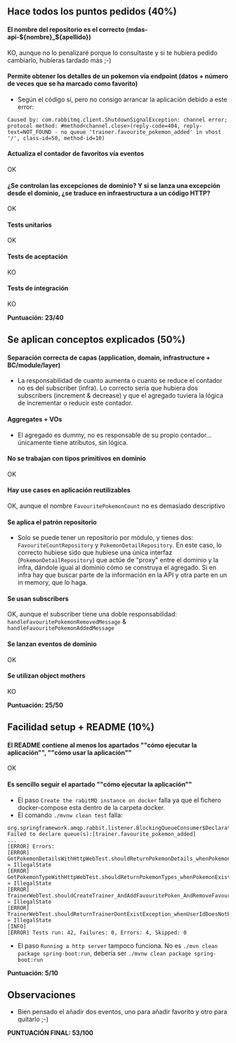 ## Hace todos los puntos pedidos (40%)

#### El nombre del repositorio es el correcto (mdas-api-${nombre}_${apellido})

KO, aunque no lo penalizaré porque lo consultaste y si te hubiera pedido cambiarlo, hubieras tardado más ;-)

#### Permite obtener los detalles de un pokemon vía endpoint (datos + número de veces que se ha marcado como favorito)

- Según el código sí, pero no consigo arrancar la aplicación debido a este error:

```
Caused by: com.rabbitmq.client.ShutdownSignalException: channel error; protocol method: #method<channel.close>(reply-code=404, reply-text=NOT_FOUND - no queue 'trainer.favourite_pokemon_added' in vhost '/', class-id=50, method-id=10)
```

#### Actualiza el contador de favoritos vía eventos

OK

#### ¿Se controlan las excepciones de dominio? Y si se lanza una excepción desde el dominio, ¿se traduce en infraestructura a un código HTTP?

OK

#### Tests unitarios

OK

#### Tests de aceptación

KO

#### Tests de integración

KO

**Puntuación: 23/40**

## Se aplican conceptos explicados (50%)

#### Separación correcta de capas (application, domain, infrastructure + BC/module/layer)

- La responsabilidad de cuanto aumenta o cuanto se reduce el contador no es del subscriber (infra). Lo correcto sería
  que hubiera dos subscribers (increment & decrease) y que el agregado tuviera la lógica de incrementar o reducir este
  contador.

#### Aggregates + VOs

- El agregado es dummy, no es responsable de su propio contador... únicamente tiene atributos, sin lógica.

#### No se trabajan con tipos primitivos en dominio

OK

#### Hay use cases en aplicación reutilizables

OK, aunque el nombre `FavouritePokemonCount` no es demasiado descriptivo

#### Se aplica el patrón repositorio

- Solo se puede tener un repositorio por módulo, y tienes dos: `FavouriteCountRepository` y `PokemonDetailRepository`.
  En este caso, lo correcto hubiese sido que hubiese una única interfaz (`PokemonDetailRepository`) que actúe de "proxy"
  entre el dominio y la infra, dándole igual al dominio cómo se construya el agregado. Si en infra hay que buscar parte
  de la información en la API y otra parte en un in memory, que lo haga.

#### Se usan subscribers

OK, aunque el subscriber tiene una doble
responsabilidad: `handleFavouritePokemonRemovedMessage` & `handleFavouritePokemonAddedMessage`

#### Se lanzan eventos de dominio

OK

#### Se utilizan object mothers

KO

**Puntuación: 25/50**

## Facilidad setup + README (10%)

#### El README contiene al menos los apartados ""cómo ejecutar la aplicación"", ""cómo usar la aplicación""

OK

#### Es sencillo seguir el apartado ""cómo ejecutar la aplicación""

- El paso `Create the rabitMQ instance on docker` falla ya que el fichero docker-compose esta dentro de la carpeta
  docker.
- El comando `./mvnw clean test` falla:

```
org.springframework.amqp.rabbit.listener.BlockingQueueConsumer$DeclarationException: Failed to declare queue(s):[trainer.favourite_pokemon_added]
...
[ERROR] Errors: 
[ERROR]   GetPokemonDetailsWithHttpWebTest.shouldReturnPokemonDetails_whenPokemonExists » IllegalState
[ERROR]   GetPokemonTypeWithHttpWebTest.shouldReturnPokemonTypes_whenPokemonExists » IllegalState
[ERROR]   TrainerWebTest.shouldCreateTrainer_AndAddFavouritePoken_AndRemoveFavouritePokemon » IllegalState
[ERROR]   TrainerWebTest.shouldReturnTrainerDontExistException_whenUserIdDoesNotExist » IllegalState
[INFO] 
[ERROR] Tests run: 42, Failures: 0, Errors: 4, Skipped: 0
```

- El paso `Running a http server` tampoco funciona. No es `./mvn clean package spring-boot:run`, debería
  ser `./mvnw clean package spring-boot:run`

**Puntuación: 5/10**

## Observaciones

- Bien pensado el añadir dos eventos, uno para añadir favorito y otro para quitarlo ;-)

**PUNTUACIÓN FINAL: 53/100**
